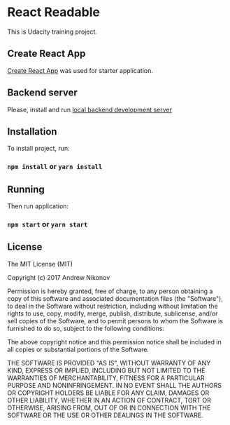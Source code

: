 # React Readable

This is Udacity training project. 

## Create React App
[Create React App](https://github.com/facebookincubator/create-react-app) was used for starter application.

## Backend server
Please, install and run [local backend development server](https://github.com/udacity/reactnd-project-readable-starter)

## Installation
To install project, run:
### `npm install` or `yarn install`

## Running
Then run application:
### `npm start` or `yarn start`

## License
The MIT License (MIT)

Copyright (c) 2017 Andrew Nikonov

Permission is hereby granted, free of charge, to any person obtaining a copy of this software and associated documentation files (the "Software"), to deal in the Software without restriction, including without limitation the rights to use, copy, modify, merge, publish, distribute, sublicense, and/or sell copies of the Software, and to permit persons to whom the Software is furnished to do so, subject to the following conditions:

The above copyright notice and this permission notice shall be included in all copies or substantial portions of the Software.

THE SOFTWARE IS PROVIDED "AS IS", WITHOUT WARRANTY OF ANY KIND, EXPRESS OR IMPLIED, INCLUDING BUT NOT LIMITED TO THE WARRANTIES OF MERCHANTABILITY, FITNESS FOR A PARTICULAR PURPOSE AND NONINFRINGEMENT. IN NO EVENT SHALL THE AUTHORS OR COPYRIGHT HOLDERS BE LIABLE FOR ANY CLAIM, DAMAGES OR OTHER LIABILITY, WHETHER IN AN ACTION OF CONTRACT, TORT OR OTHERWISE, ARISING FROM, OUT OF OR IN CONNECTION WITH THE SOFTWARE OR THE USE OR OTHER DEALINGS IN THE SOFTWARE.
